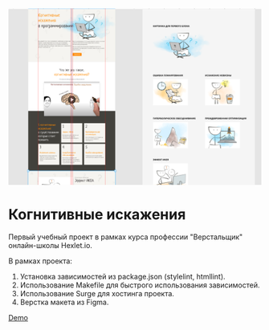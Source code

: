 <img src='/image.png' alt='image'>

# Когнитивные искажения

Первый учебный проект в рамках курса профессии "Верстальщик" онлайн-школы Hexlet.io.


В рамках проекта:

1. Установка зависимостей из package.json (stylelint, htmllint).
2. Использование Makefile для быстрого использования зависимостей.
3. Использование Surge для хостинга проекта.
4. Верстка макета из Figma.


<a href='http://cognitive-biases-hexlet.surge.sh/' target='_blank'>Demo</a>
